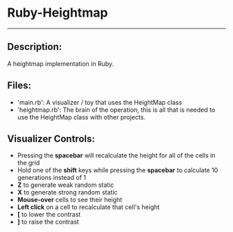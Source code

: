 # Ruby-Heightmap #
***

## Description: ##

A heightmap implementation in Ruby.


## Files: ##

-  'main.rb': A visualizer / toy that uses the HeightMap class
-  'heightmap.rb': The brain of the operation, this is all that is needed to use the HeightMap class with other projects.

## Visualizer Controls: ##

-  Pressing the **spacebar** will recalculate the height for all of the cells in the grid
-  Hold one of the **shift** keys while pressing the **spacebar** to calculate 10 generations instead of 1
-  **Z** to generate weak random static
-  **X** to generate strong random static
-  **Mouse-over** cells to see their height
-  **Left click** on a cell to recalculate that cell's height
-  **[** to lower the contrast
-  **]** to raise the contrast
